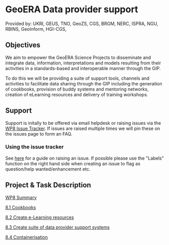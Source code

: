# GeoERA Data provider support

Provided by: UKRI, GEUS, TNO, GeoZS, CGS, BRGM, NERC, ISPRA, NGU, RBINS, GeoInform, HGI-CGS, 

## Objectives

We aim to empower the GeoERA Science Projects to disseminate and integrate data, information, interpretations and models resulting from their activities in a standards-based and interoperable manner through the GIP.

To do this we will be providing a suite of support tools, channels and activities to facilitate data sharing through the GIP including the generation of cookbooks, provision of buddy systems and mentoring networks, creation of eLearning resources and delivery of training workshops.

## Support

Support is initally to be offered via email helpdesk or raising issues via the [WP8 Issue Tracker](https://github.com/GeoEra-GIP/WP8-Support/issues). If issues are raised multiple times we will pin these on the issues page to form an FAQ. 

### Using the issue tracker

See [here](https://help.github.com/articles/creating-an-issue/) for a guide on raising an issue. If possible please use the "Labels" function on the right hand side when creating an issue to flag as question/help wanted/enhancement etc.     

## Project & Task Description

[WP8 Summary](https://github.com/GeoEra-GIP/WP8-Support/blob/master/Summary.md)

[8.1 Cookbooks](https://github.com/GeoEra-GIP/WP8-Support/blob/master/Cookbooks.md)

[8.2 Create e-Learning resources](https://github.com/GeoEra-GIP/WP8-Support/blob/master/e-Learning.md)

[8.3 Create suite of data provider support systems](https://github.com/GeoEra-GIP/WP8-Support/blob/master/Support.md)

[8.4 Containerisation](https://github.com/GeoEra-GIP/WP8-Support/blob/master/Containerisation.md)
